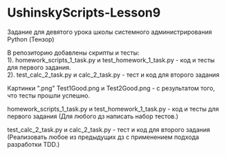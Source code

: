 # UshinskyScripts-Lesson9
Задание для девятого урока школы системного администрирования Python (Тензор)

В репозиторию добавлены скрипты и тесты:  
1). homework_scripts_1_task.py и test_homework_1_task.py - код и тесты для первого задания.  
2). test_calc_2_task.py и calc_2_task.py - тест и код для второго задания  

Картинки ".png" Test1Good.png и Test2Good.png - с результатом того, что тесты прошли успешно.  


homework_scripts_1_task.py и test_homework_1_task.py - код и тесты для первого задания (Для любого дз написать набор тестов.)  

test_calc_2_task.py и calc_2_task.py - тест и код для второго задания (Реализовать любое из предыдущих дз с применением подхода разработки TDD.)
